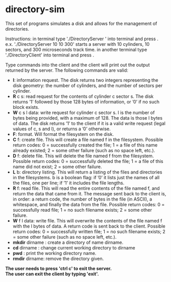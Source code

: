 # directory-sim

This set of programs simulates a disk and allows for the management of directories. 

Instructions:
in terminal
type './DirectoryServer <number of cylinders> <number of sectors> <track time in microseconds>' into terminal and press <enter>.
e.x. './DirectoryServer 10 10 300' starts a server with 10 cylinders, 10 sectors, and 300 microseconds track time.
in another terminal
type './DirectoryClient' into terminal and press <enter>.

Type commands into the client and the client will print out the output returned by the server.
The following commands are valid:
- **I**: information request. The disk returns two integers representing the disk geometry: the number of cylinders,
and the number of sectors per cylinder.
- **R** c s: read request for the contents of cylinder c sector s. The disk returns ’1’ followed by those 128 bytes of
information, or ’0’ if no such block exists. 
- **W** c s l data: write request for cylinder c sector s. l is the number of bytes being provided, with a maximum of 128. The data is those l bytes of data. The disk returns ’1’ to the client if it is a valid write request (legal values of c, s and l), or returns a ’0’ otherwise.
- **F**: format. Will format the filesystem on the disk.
- **C** f: create file. This will create a file named f in the filesystem. Possible return codes: 0 = successfully created the file; 1 = a file of this name already existed; 2 = some other failure (such as no space left, etc.).
- **D** f: delete file. This will delete the file named f from the filesystem. Possible return codes: 0 = successfully deleted the file; 1 = a file of this name did not exist; 2 = some other failure.
- **L** b: directory listing. This will return a listing of the files and directories in the filesystems. b is a boolean flag: if ’0’ it lists just the names of all the files, one per line; if ’1’ it includes the file lengths.
- **R** f: read file. This will read the entire contents of the file named f, and return the data that came from it. The message sent back to the client is, in order: a return code, the number of bytes in the file (in ASCII), a whitespace, and finally the data from the file. Possible return codes: 0 = successfully read file; 1 = no such filename exists; 2 = some other failure.
- **W** f l data: write file. This will overwrite the contents of the file named f with the l bytes of data. A return code is sent back to the client. Possible return codes: 0 = successfully written file; 1 = no such filename exists; 2 = some other failure (such as no space left, etc.).
- **mkdir** dirname : create a directory of name dirname.
- **cd** dirname : change current working directory to dirname
- **pwd** : print the working directory name.
- **rmdir** dirname: remove the directory given.

**The user needs to press 'ctrl c' to exit the server.** \
**The user can exit the client by typing 'exit'.**
